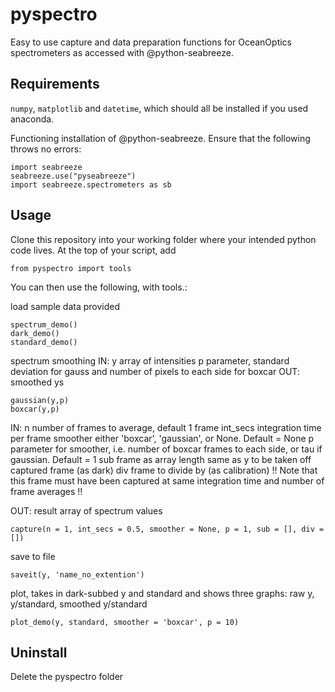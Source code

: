 # pyspectro
Easy to use capture and data preparation functions for OceanOptics spectrometers as accessed with @python-seabreeze.

## Requirements
`numpy`, `matplotlib` and `datetime`, which should all be installed if you used anaconda.

Functioning installation of @python-seabreeze. Ensure that the following throws no errors:
```
import seabreeze
seabreeze.use("pyseabreeze")
import seabreeze.spectrometers as sb
```

## Usage
Clone this repository into your working folder where your intended python code lives. At the top of your script, add 
```
from pyspectro import tools
```

You can then use the following, with tools.<function name>:

load sample data provided
```
spectrum_demo()
dark_demo()
standard_demo()
```

spectrum smoothing
IN:  y     array of intensities
     p     parameter, standard deviation for gauss and number of pixels to each side for boxcar
OUT: smoothed ys

```
gaussian(y,p)
boxcar(y,p)
```

IN: n          number of frames to average, default 1 frame
    int_secs   integration time per frame
    smoother   either 'boxcar', 'gaussian', or None. Default = None
    p          parameter for smoother, i.e. number of boxcar frames to each side, or tau if gaussian. Default = 1
    sub        frame as array length same as y to be taken off captured frame (as dark)
    div        frame to divide by (as calibration)
    !! Note that this frame must have been captured at same integration time and number of frame averages !!

OUT: result    array of spectrum values
```
capture(n = 1, int_secs = 0.5, smoother = None, p = 1, sub = [], div = [])
```

save to file
```
saveit(y, 'name_no_extention')
```

plot, takes in dark-subbed y and standard and shows three graphs: raw y, y/standard, smoothed y/standard
```
plot_demo(y, standard, smoother = 'boxcar', p = 10)
```
## Uninstall
Delete the pyspectro folder
